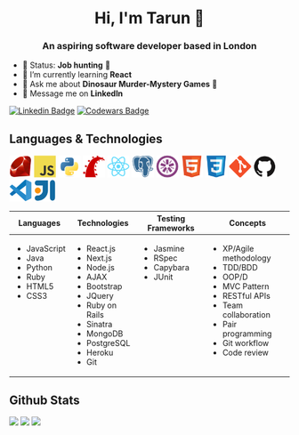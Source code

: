 <h1 align="center">Hi, I'm Tarun 👋</h1>
<h3 align="center">An aspiring software developer based in London</h3>

- 🐝  Status: **Job hunting** 👀
- 🌱  I’m currently learning **React**
- 💬  Ask me about **Dinosaur Murder-Mystery Games** 🦖
- 🌻 Message me on **LinkedIn**

[![Linkedin Badge](https://img.shields.io/badge/Tarun%20Weisz-blue?style=social&logo=linkedin&logoColor=blue&link=https://www.linkedin.com/in/tarun-theo-weisz-389604219/)](https://www.linkedin.com/in/tarun-theo-weisz-389604219/)
[![Codewars Badge](https://www.codewars.com/users/Theocity13/badges/micro)](https://www.codewars.com/users/Theocity13)

 ## Languages & Technologies
 <img src="https://raw.githubusercontent.com/devicons/devicon/master/icons/ruby/ruby-original.svg" alt="ruby" width="40" height="40"/> <img 
src="https://raw.githubusercontent.com/devicons/devicon/master/icons/javascript/javascript-original.svg" alt="javascript" width="40" height="40"/> <img             src="https://raw.githubusercontent.com/devicons/devicon/master/icons/python/python-original.svg" alt="python" width="40" height="40"/> <img src="https://raw.githubusercontent.com/devicons/devicon/master/icons/rails/rails-plain.svg" alt="rails" width="40" height="40"/> <img src="https://raw.githubusercontent.com/devicons/devicon/master/icons/react/react-original.svg" alt="react" width="40" height="40"/> <img src="https://raw.githubusercontent.com/devicons/devicon/master/icons/postgresql/postgresql-plain.svg" alt="postgresql" width="40" height="40"/> <img src="https://raw.githubusercontent.com/devicons/devicon/master/icons/jasmine/jasmine-plain.svg" alt="jasmine" width="40" height="40"/> <img
src="https://raw.githubusercontent.com/devicons/devicon/master/icons/html5/html5-original.svg" alt="html5" width="40" height="40"/> <img src="https://raw.githubusercontent.com/devicons/devicon/master/icons/css3/css3-original.svg" alt="css3" width="40" height="40"/> <img src="https://raw.githubusercontent.com/devicons/devicon/master/icons/git/git-original.svg" alt="git" width="40" height="40"/> <img src="https://raw.githubusercontent.com/devicons/devicon/master/icons/github/github-original.svg" alt="github" width="40" height="40"/> <img src="https://raw.githubusercontent.com/devicons/devicon/master/icons/vscode/vscode-original.svg" alt="vscode" width="40" height="40"/> <img src="https://raw.githubusercontent.com/devicons/devicon/master/icons/intellij/intellij-original.svg" alt="intellij" width="40" height="40"/>

<table>
  <thead>
    <tr>
      <th>Languages</th>
      <th>Technologies</th>
      <th>Testing Frameworks</th>
      <th>Concepts</th>
    </tr>
  </thead>
  <tbody>
    <tr>
      <td style="vertical-align: top">
        <ul>
          <li>JavaScript</li>
         <li>Java</li>
         <li>Python</li>
          <li>Ruby</li>
          <li>HTML5</li>
          <li>CSS3</li>
        </ul>
      </td>
      <td style="vertical-align: top">
        <ul>
          <li>React.js</li>
          <li>Next.js</li>
         <li>Node.js</li>
          <li>AJAX</li>
          <li>Bootstrap</li>
          <li>JQuery</li>
          <li>Ruby on Rails</li>
          <li>Sinatra</li>
          <li>MongoDB</li>
          <li>PostgreSQL</li>
          <li>Heroku</li>
          <li>Git</li>
        </ul>
      </td>
      <td style="vertical-align: top">
        <ul>
          <li>Jasmine</li>
          <li>RSpec</li>
          <li>Capybara</li>
         <li>JUnit</li>
        </ul>
      </td>
      <td style="vertical-align: top">
        <ul>
          <li>XP/Agile methodology</li>
          <li>TDD/BDD</li>
          <li>OOP/D</li>
          <li>MVC Pattern</li>
          <li>RESTful APIs</li>
          <li>Team collaboration</li>
          <li>Pair programming</li>
          <li>Git workflow</li>
          <li>Code review</li>
        </ul>
      </td>
    </tr>
  </tbody>
</table>

## Github Stats

<img src="https://github-readme-stats.vercel.app/api?username=TarunTheo13&count_private=true&theme=onedark&hide_border=true"/>
<img src="https://github-readme-stats.vercel.app/api/top-langs/?username=TarunTheo13&layout=compact&theme=onedark&hide_border=true"/>
<img src="https://github-readme-streak-stats.herokuapp.com/?user=TarunTheo13&theme=onedark&hide_border=true" />
